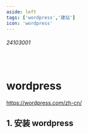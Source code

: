 ```yaml
---
aside: left
tags: ['wordpress','建站']
icon: 'wordpress'
---
```

 
###### 24103001
 
<br/>
 
# wordpress

https://wordpress.com/zh-cn/

## 1. 安装 wordpress